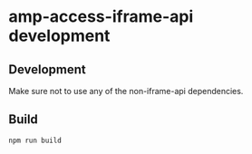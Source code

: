 # amp-access-iframe-api development

## Development

Make sure not to use any of the non-iframe-api dependencies.

## Build

```sh
npm run build
```
